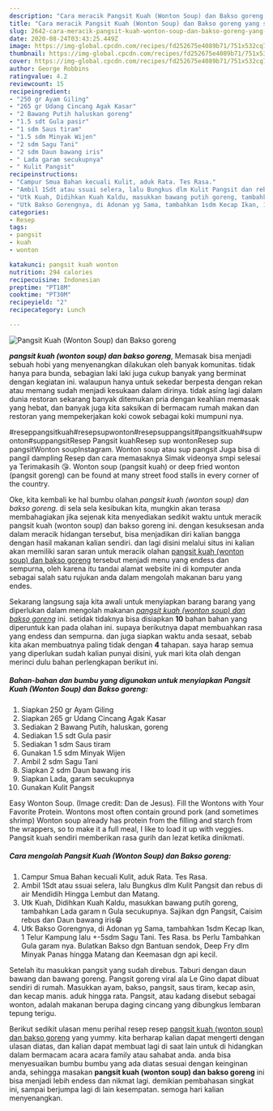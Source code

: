 ```yaml
---
description: "Cara meracik Pangsit Kuah (Wonton Soup) dan Bakso goreng yang simpel"
title: "Cara meracik Pangsit Kuah (Wonton Soup) dan Bakso goreng yang simpel"
slug: 2642-cara-meracik-pangsit-kuah-wonton-soup-dan-bakso-goreng-yang-simpel
date: 2020-08-24T03:43:25.449Z
image: https://img-global.cpcdn.com/recipes/fd252675e4089b71/751x532cq70/pangsit-kuah-wonton-soup-dan-bakso-goreng-foto-resep-utama.jpg
thumbnail: https://img-global.cpcdn.com/recipes/fd252675e4089b71/751x532cq70/pangsit-kuah-wonton-soup-dan-bakso-goreng-foto-resep-utama.jpg
cover: https://img-global.cpcdn.com/recipes/fd252675e4089b71/751x532cq70/pangsit-kuah-wonton-soup-dan-bakso-goreng-foto-resep-utama.jpg
author: George Robbins
ratingvalue: 4.2
reviewcount: 15
recipeingredient:
- "250 gr Ayam Giling"
- "265 gr Udang Cincang Agak Kasar"
- "2 Bawang Putih haluskan goreng"
- "1.5 sdt Gula pasir"
- "1 sdm Saus tiram"
- "1.5 sdm Minyak Wijen"
- "2 sdm Sagu Tani"
- "2 sdm Daun bawang iris"
- " Lada garam secukupnya"
- " Kulit Pangsit"
recipeinstructions:
- "Campur Smua Bahan kecuali Kulit, aduk Rata. Tes Rasa."
- "Ambil 1Sdt atau ssuai selera, lalu Bungkus dlm Kulit Pangsit dan rebus di air Mendidih Hingga Lembut dan Matang."
- "Utk Kuah, Didihkan Kuah Kaldu, masukkan bawang putih goreng, tambahkan Lada garam n Gula secukupnya. Sajikan dgn Pangsit, Caisim rebus dan Daun bawang iris😁"
- "Utk Bakso Gorengnya, di Adonan yg Sama, tambahkan 1sdm Kecap Ikan, 1 Telur Kampung lalu +-5sdm Sagu Tani. Tes Rasa. bs Perlu Tambahkan Gula garam nya. Bulatkan Bakso dgn Bantuan sendok, Deep Fry dlm Minyak Panas hingga Matang dan Keemasan dgn api kecil."
categories:
- Resep
tags:
- pangsit
- kuah
- wonton

katakunci: pangsit kuah wonton 
nutrition: 294 calories
recipecuisine: Indonesian
preptime: "PT18M"
cooktime: "PT30M"
recipeyield: "2"
recipecategory: Lunch

---
```



![Pangsit Kuah (Wonton Soup) dan Bakso goreng](https://img-global.cpcdn.com/recipes/fd252675e4089b71/751x532cq70/pangsit-kuah-wonton-soup-dan-bakso-goreng-foto-resep-utama.jpg)

<b><i>pangsit kuah (wonton soup) dan bakso goreng</i></b>, Memasak bisa menjadi sebuah hobi yang menyenangkan dilakukan oleh banyak komunitas. tidak hanya para bunda, sebagian laki laki juga cukup banyak yang berminat dengan kegiatan ini. walaupun hanya untuk sekedar berpesta dengan rekan atau memang sudah menjadi kesukaan dalam dirinya. tidak asing lagi dalam dunia restoran sekarang banyak ditemukan pria dengan keahlian memasak yang hebat, dan banyak juga kita saksikan di bermacam rumah makan dan restoran yang mempekerjakan koki cowok sebagai koki mumpuni nya.

#reseppangsitkuah#resepsupwonton#resepsuppangsit#pangsitkuah#supwonton#suppangsitResep Pangsit kuahResep sup wontonResep sup pangsitWonton soupInstagram. Wonton soup atau sup pangsit Juga bisa di pangil dampling Resep dan cara memasaknya Simak videonya smpi selesai ya Terimakasih 😘. Wonton soup (pangsit kuah) or deep fried wonton (pangsit goreng) can be found at many street food stalls in every corner of the country.

Oke, kita kembali ke hal bumbu olahan <i>pangsit kuah (wonton soup) dan bakso goreng</i>. di sela sela kesibukan kita, mungkin akan terasa membahagiakan jika sejenak kita menyediakan sedikit waktu untuk meracik pangsit kuah (wonton soup) dan bakso goreng ini. dengan kesuksesan anda dalam meracik hidangan tersebut, bisa menjadikan diri kalian bangga dengan hasil makanan kalian sendiri. dan lagi disini melalui situs ini kalian akan memiliki saran saran untuk meracik olahan <u>pangsit kuah (wonton soup) dan bakso goreng</u> tersebut menjadi menu yang endess dan sempurna, oleh karena itu tandai alamat website ini di komputer anda sebagai salah satu rujukan anda dalam mengolah makanan baru yang endes.


Sekarang langsung saja kita awali untuk menyiapkan barang barang yang diperlukan dalam mengolah makanan <u><i>pangsit kuah (wonton soup) dan bakso goreng</i></u> ini. setidak tidaknya bisa disiapkan <b>10</b> bahan bahan yang diperuntuk kan pada olahan ini. supaya berikutnya dapat membuahkan rasa yang endess dan sempurna. dan juga siapkan waktu anda sesaat, sebab kita akan membuatnya paling tidak dengan <b>4</b> tahapan. saya harap semua yang diperlukan sudah kalian punyai disini, yuk mari kita olah dengan merinci dulu bahan perlengkapan berikut ini.

<!--inarticleads1-->

##### Bahan-bahan dan bumbu yang digunakan untuk menyiapkan Pangsit Kuah (Wonton Soup) dan Bakso goreng:

1. Siapkan 250 gr Ayam Giling
1. Siapkan 265 gr Udang Cincang Agak Kasar
1. Sediakan 2 Bawang Putih, haluskan, goreng
1. Sediakan 1.5 sdt Gula pasir
1. Sediakan 1 sdm Saus tiram
1. Gunakan 1.5 sdm Minyak Wijen
1. Ambil 2 sdm Sagu Tani
1. Siapkan 2 sdm Daun bawang iris
1. Siapkan  Lada, garam secukupnya
1. Gunakan  Kulit Pangsit


Easy Wonton Soup. (Image credit: Dan de Jesus). Fill the Wontons with Your Favorite Protein. Wontons most often contain ground pork (and sometimes shrimp) Wonton soup already has protein from the filling and starch from the wrappers, so to make it a full meal, I like to load it up with veggies. Pangsit kuah sendiri memberikan rasa gurih dan lezat ketika dinikmati. 

<!--inarticleads2-->

##### Cara mengolah Pangsit Kuah (Wonton Soup) dan Bakso goreng:

1. Campur Smua Bahan kecuali Kulit, aduk Rata. Tes Rasa.
1. Ambil 1Sdt atau ssuai selera, lalu Bungkus dlm Kulit Pangsit dan rebus di air Mendidih Hingga Lembut dan Matang.
1. Utk Kuah, Didihkan Kuah Kaldu, masukkan bawang putih goreng, tambahkan Lada garam n Gula secukupnya. Sajikan dgn Pangsit, Caisim rebus dan Daun bawang iris😁
1. Utk Bakso Gorengnya, di Adonan yg Sama, tambahkan 1sdm Kecap Ikan, 1 Telur Kampung lalu +-5sdm Sagu Tani. Tes Rasa. bs Perlu Tambahkan Gula garam nya. Bulatkan Bakso dgn Bantuan sendok, Deep Fry dlm Minyak Panas hingga Matang dan Keemasan dgn api kecil.


Setelah itu masukkan pangsit yang sudah direbus. Taburi dengan daun bawang dan bawang goreng. Pangsit goreng viral ala Le Gino dapat dibuat sendiri di rumah. Masukkan ayam, bakso, pangsit, saus tiram, kecap asin, dan kecap manis. aduk hingga rata. Pangsit, atau kadang disebut sebagai wonton, adalah makanan berupa daging cincang yang dibungkus lembaran tepung terigu. 

Berikut sedikit ulasan menu perihal resep resep <u>pangsit kuah (wonton soup) dan bakso goreng</u> yang yummy. kita berharap kalian dapat mengerti dengan ulasan diatas, dan kalian dapat membuat lagi di saat lain untuk di hidangkan dalam bermacam acara acara family atau sahabat anda. anda bisa menyesuaikan bumbu bumbu yang ada diatas sesuai dengan keinginan anda, sehingga masakan <b>pangsit kuah (wonton soup) dan bakso goreng</b> ini bisa menjadi lebih endess dan nikmat lagi. demikian pembahasan singkat ini, sampai berjumpa lagi di lain kesempatan. semoga hari kalian menyenangkan.
